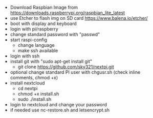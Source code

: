 - Download Raspbian Image from https://downloads.raspberrypi.org/raspbian_lite_latest
- use Etcher to flash img on SD card https://www.balena.io/etcher/
- boot with display and keyboard
- login with pi/raspberry
- change standard password with "passwd"
- start raspi-config
	- change language
	- make ssh available
- login with ssh
- install git with "sudo apt-get install git"
	- git clone https://github.com/sky321/nextpi.git
- optional change standard PI user with chgusr.sh (check inline comments, chmod +x)
- install nextcloud
	- cd nextpi
	- chmod +x install.sh
	- sudo ./install.sh
- login to nextcloud and change your password
- if needed use nc-restore.sh and letsencrypt.sh